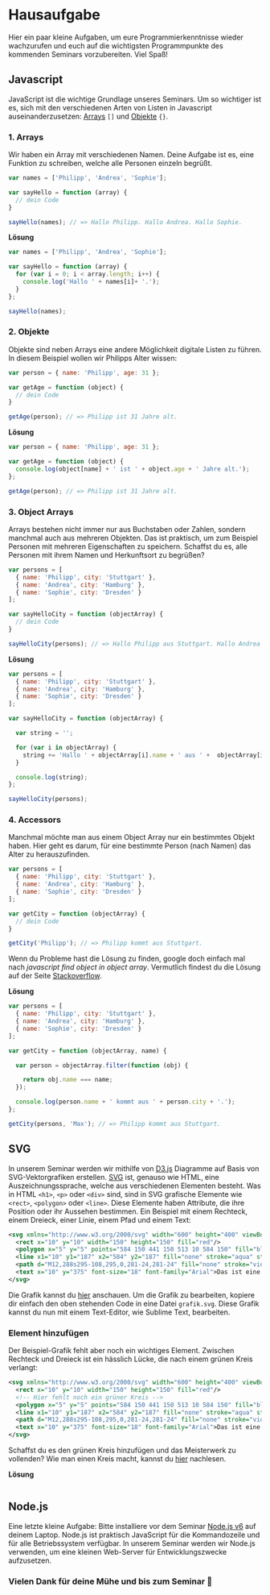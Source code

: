 # Hausaufgabe

Hier ein paar kleine Aufgaben, um eure Programmierkenntnisse wieder wachzurufen und euch auf die wichtigsten Programmpunkte des kommenden Seminars vorzubereiten. Viel Spaß!

## Javascript

JavaScript ist die wichtige Grundlage unseres Seminars. Um so wichtiger ist es, sich mit den verschiedenen Arten von Listen in Javascript auseinanderzusetzen: [Arrays](https://developer.mozilla.org/de/docs/Web/JavaScript/Reference/Global_Objects/Array) `[]` und [Objekte](https://developer.mozilla.org/de/docs/Web/JavaScript/Reference/Global_Objects/Object) `{}`. 

### 1. Arrays

Wir haben ein Array mit verschiedenen Namen. Deine Aufgabe ist es, eine Funktion zu schreiben, welche alle Personen einzeln begrüßt.

```javascript
var names = ['Philipp', 'Andrea', 'Sophie'];

var sayHello = function (array) {
  // dein Code
}

sayHello(names); // => Hallo Philipp. Hallo Andrea. Hallo Sophie.
```

**Lösung**

```javascript
var names = ['Philipp', 'Andrea', 'Sophie'];

var sayHello = function (array) {
  for (var i = 0; i < array.length; i++) {
    console.log('Hallo ' + names[i]+ '.');
  }
};

sayHello(names);
```

### 2. Objekte

Objekte sind neben Arrays eine andere Möglichkeit digitale Listen zu führen. In diesem Beispiel wollen wir Philipps Alter wissen:

```javascript
var person = { name: 'Philipp', age: 31 };

var getAge = function (object) {
  // dein Code
}

getAge(person); // => Philipp ist 31 Jahre alt.
```


**Lösung**

```javascript
var person = { name: 'Philipp', age: 31 };

var getAge = function (object) {
  console.log(object[name] + ' ist ' + object.age + ' Jahre alt.');
};

getAge(person); // => Philipp ist 31 Jahre alt.
```

### 3. Object Arrays

Arrays bestehen nicht immer nur aus Buchstaben oder Zahlen, sondern manchmal auch aus mehreren Objekten. Das ist praktisch, um zum Beispiel Personen mit mehreren Eigenschaften zu speichern. Schaffst du es, alle Personen mit ihrem Namen und Herkunftsort zu begrüßen?

```javascript
var persons = [
  { name: 'Philipp', city: 'Stuttgart' },
  { name: 'Andrea', city: 'Hamburg' },
  { name: 'Sophie', city: 'Dresden' }
];

var sayHelloCity = function (objectArray) {
  // dein Code
}

sayHelloCity(persons); // => Hallo Philipp aus Stuttgart. Hallo Andrea aus Hamburg. Hallo Sophie aus Dresden.
```

**Lösung**

```javascript
var persons = [
  { name: 'Philipp', city: 'Stuttgart' },
  { name: 'Andrea', city: 'Hamburg' },
  { name: 'Sophie', city: 'Dresden' }
];

var sayHelloCity = function (objectArray) {

  var string = '';

  for (var i in objectArray) {
    string += 'Hallo ' + objectArray[i].name + ' aus ' +  objectArray[i].city + '. ';
  }

  console.log(string);
};

sayHelloCity(persons);
```

### 4. Accessors

Manchmal möchte man aus einem Object Array nur ein bestimmtes Objekt haben. Hier geht es darum, für eine bestimmte Person (nach Namen) das Alter zu herauszufinden. 

```javascript
var persons = [
  { name: 'Philipp', city: 'Stuttgart' },
  { name: 'Andrea', city: 'Hamburg' },
  { name: 'Sophie', city: 'Dresden' }
];

var getCity = function (objectArray) {
  // dein Code
}

getCity('Philipp'); // => Philipp kommt aus Stuttgart.
```

Wenn du Probleme hast die Lösung zu finden, google doch einfach mal nach _javascript find object in object array_. Vermutlich findest du die Lösung auf der Seite [Stackoverflow](https://stackoverflow.com/questions/13964155/get-javascript-object-from-array-of-objects-by-value-or-property).

**Lösung**

```javascript
var persons = [
  { name: 'Philipp', city: 'Stuttgart' },
  { name: 'Andrea', city: 'Hamburg' },
  { name: 'Sophie', city: 'Dresden' }
];

var getCity = function (objectArray, name) {

  var person = objectArray.filter(function (obj) {

    return obj.name === name;
  });

  console.log(person.name + ' kommt aus ' + person.city + '.');
};

getCity(persons, 'Max'); // => Philipp kommt aus Stuttgart.
```

## SVG

In unserem Seminar werden wir mithilfe von [D3.js](https://d3js.org/) Diagramme auf Basis von SVG-Vektorgrafiken erstellen. [SVG](https://developer.mozilla.org/de/docs/Web/SVG) ist, genauso wie HTML, eine Auszeichnungssprache, welche aus verschiedenen Elementen besteht. Was in HTML `<h1>`, `<p>` oder `<div>` sind, sind in SVG grafische Elemente wie `<rect>`, `<polygon>` oder `<line>`. Diese Elemente haben Attribute, die ihre Position oder ihr Aussehen bestimmen. Ein Beispiel mit einem Rechteck, einem Dreieck, einer Linie, einem Pfad und einem Text:

```svg
<svg xmlns="http://www.w3.org/2000/svg" width="600" height="400" viewBox="0 0 600 400">
  <rect x="10" y="10" width="150" height="150" fill="red"/>
  <polygon x="5" y="5" points="584 150 441 150 513 10 584 150" fill="blue"/>
  <line x1="10" y1="187" x2="584" y2="187" fill="none" stroke="aqua" stroke-miterlimit="10" stroke-width="5"/>
  <path d="M12,288s295-108,295,0,281-24,281-24" fill="none" stroke="violet" stroke-miterlimit="10" stroke-width="5"/>
  <text x="10" y="375" font-size="18" font-family="Arial">Das ist eine wunderschöne Grafik</text>
</svg>
```

Die Grafik kannst du [hier](https://github.com/stekhn/d3-workshop/blob/master/homework/example.svg) anschauen. Um die Grafik zu bearbeiten, kopiere dir einfach den oben stehenden Code in eine Datei `grafik.svg`. Diese Grafik kannst du nun mit einem Text-Editor, wie Sublime Text, bearbeiten.

### Element hinzufügen

Der Beispiel-Grafik fehlt aber noch ein wichtiges Element. Zwischen Rechteck und Dreieck ist ein hässlich Lücke, die nach einem grünen Kreis verlangt:

```svg
<svg xmlns="http://www.w3.org/2000/svg" width="600" height="400" viewBox="0 0 600 400">
  <rect x="10" y="10" width="150" height="150" fill="red"/>
  <!-- Hier fehlt noch ein grüner Kreis -->
  <polygon x="5" y="5" points="584 150 441 150 513 10 584 150" fill="blue"/>
  <line x1="10" y1="187" x2="584" y2="187" fill="none" stroke="aqua" stroke-miterlimit="10" stroke-width="5"/>
  <path d="M12,288s295-108,295,0,281-24,281-24" fill="none" stroke="violet" stroke-miterlimit="10" stroke-width="5"/>
  <text x="10" y="375" font-size="18" font-family="Arial">Das ist eine wunderschöne Grafik</text>
</svg>
```

Schaffst du es den grünen Kreis hinzufügen und das Meisterwerk zu vollenden? Wie man einen Kreis macht, kannst du [hier](https://developer.mozilla.org/de/docs/Web/SVG/Element/circle) nachlesen.

**Lösung**

```javascript
```

## Node.js

Eine letzte kleine Aufgabe: Bitte installiere vor dem Seminar [Node.js v6](https://nodejs.org/en/) auf deinem Laptop. Node.js ist praktisch JavaScript für die Kommandozeile und für alle Betriebssystem verfügbar. In unserem Seminar werden wir Node.js verwenden, um eine kleinen Web-Server für Entwicklungszwecke aufzusetzen. 

### Vielen Dank für deine Mühe und bis zum Seminar 🍻
